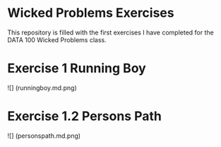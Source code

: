# Wicked Problems Exercises
This repository is filled with the first exercises I have completed for the DATA 100 Wicked Problems class.
# Exercise 1 Running Boy
![] (runningboy.md.png)
# Exercise 1.2 Persons Path 
![] (personspath.md.png)
